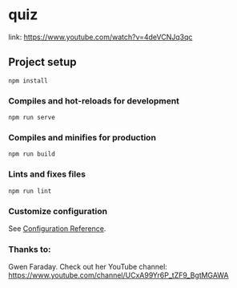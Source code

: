 # quiz
link: https://www.youtube.com/watch?v=4deVCNJq3qc


## Project setup
```
npm install
```

### Compiles and hot-reloads for development
```
npm run serve
```

### Compiles and minifies for production
```
npm run build
```

### Lints and fixes files
```
npm run lint
```

### Customize configuration
See [Configuration Reference](https://cli.vuejs.org/config/).

### Thanks to:
Gwen Faraday. Check out her YouTube channel: https://www.youtube.com/channel/UCxA99Yr6P_tZF9_BgtMGAWA
